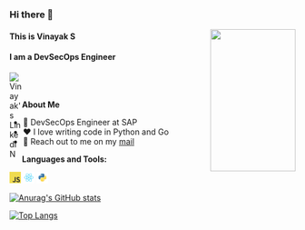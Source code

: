 ### Hi there 👋

<img align='right' src="./Github Bitmoji.png" width="150" height="250">

#### This is Vinayak S
#### I am a DevSecOps Engineer


<a href="https://www.linkedin.com/in/vinayaks439/">
  <img align="left" alt="Vinayak's LinkedIN" width="22px" src="https://raw.githubusercontent.com/peterthehan/peterthehan/master/assets/linkedin.svg" />
</a>

<br />
<br />

**About Me**
- 💼 DevSecOps Engineer at SAP
- ❤️ I love writing code in Python and Go
- 💬 Reach out to me on my [mail](mailto:vinayaks439@gmail.com)

**Languages and Tools:**  

<code><img height="20" src="https://raw.githubusercontent.com/github/explore/80688e429a7d4ef2fca1e82350fe8e3517d3494d/topics/javascript/javascript.png"></code>
<code><img height="20" src="https://raw.githubusercontent.com/github/explore/80688e429a7d4ef2fca1e82350fe8e3517d3494d/topics/react/react.png"></code>
<code><img height="20" src="https://raw.githubusercontent.com/github/explore/5c058a388828bb5fde0bcafd4bc867b5bb3f26f3/topics/python/python.png"></code> 

[![Anurag's GitHub stats](https://github-readme-stats.vercel.app/api?username=Simhanischal&count_private=true&include_all_commits=true&hide=issues&show_icons=true&theme=cobalt&custom_title=Github%20Stats)](https://github.com/anuraghazra/github-readme-stats)

[![Top Langs](https://github-readme-stats.vercel.app/api/top-langs/?username=Simhanischal&theme=dracula&layout=compact)](https://github.com/anuraghazra/github-readme-stats)




